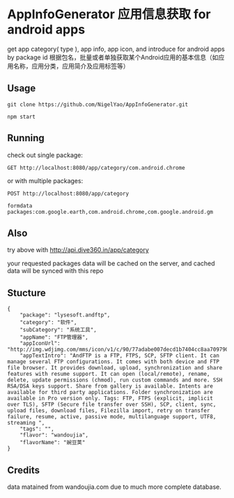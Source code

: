 # AppInfoGenerator 应用信息获取 for android apps
get app category( type ), app info, app icon, and introduce for android apps by package id
根据包名，批量或者单独获取某个Android应用的基本信息（如应用名称，应用分类，应用简介及应用标签等）

## Usage 
`git clone https://github.com/NigelYao/AppInfoGenerator.git`

`npm start`

## Running
check out single package:

`GET http://localhost:8080/app/category/com.android.chrome`

or with multiple packages:

```
POST http://localhost:8080/app/category

formdata packages:com.google.earth,com.android.chrome,com.google.android.gm
```

## Also
try above with http://api.dive360.in/app/category

your requested packages data will be cached on the server, and cached data will be synced with this repo

## Stucture
```
{
    "package": "lysesoft.andftp",
    "category": "软件",
    "subCategory": "系统工具",
    "appName": "FTP管理器",
    "appIconUrl": "http://img.wdjimg.com/mms/icon/v1/c/90/77adabe007decd1b7404cc8aa709790c_256_256.png",
    "appTextIntro": "AndFTP is a FTP, FTPS, SCP, SFTP client. It can manage several FTP configurations. It comes with both device and FTP file browser. It provides download, upload, synchronization and share features with resume support. It can open (local/remote), rename, delete, update permissions (chmod), run custom commands and more. SSH RSA/DSA keys support. Share from gallery is available. Intents are available for third party applications. Folder synchronization are available in Pro version only. Tags: FTP, FTPS (explicit, implicit over TLS), SFTP (Secure file transfer over SSH), SCP, client, sync, upload files, download files, Filezilla import, retry on transfer failure, resume, active, passive mode, multilanguage support, UTF8, streaming ",
    "tags": "",
    "flavor": "wandoujia",
    "flavorName": "豌豆荚"
}
```

## Credits
data matained from wandoujia.com due to much more complete database.
